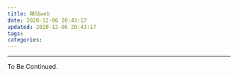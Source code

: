 ```yaml
---
title: 移动web
date: 2020-12-06 20:43:17
updated: 2020-12-06 20:43:17
tags:
categories:
---
```


<!-- more -->

---

To Be Continued.
